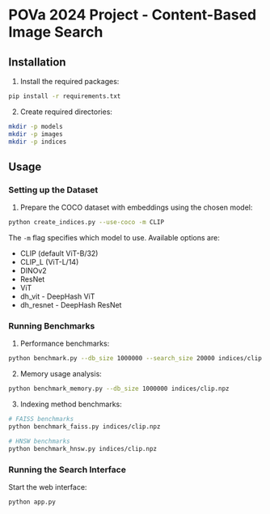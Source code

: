 # POVa 2024 Project - Content-Based Image Search

## Installation

1. Install the required packages:
```bash
pip install -r requirements.txt
```

2. Create required directories:
```bash
mkdir -p models
mkdir -p images
mkdir -p indices
```

## Usage

### Setting up the Dataset

1. Prepare the COCO dataset with embeddings using the chosen model:
```bash
python create_indices.py --use-coco -m CLIP
```

The `-m` flag specifies which model to use. Available options are:
- CLIP (default ViT-B/32)
- CLIP_L (ViT-L/14)
- DINOv2
- ResNet
- ViT
- dh_vit - DeepHash ViT
- dh_resnet - DeepHash ResNet

### Running Benchmarks

1. Performance benchmarks:
```bash
python benchmark.py --db_size 1000000 --search_size 20000 indices/clip.npz
```

2. Memory usage analysis:
```bash
python benchmark_memory.py --db_size 1000000 indices/clip.npz
```

3. Indexing method benchmarks:
```bash
# FAISS benchmarks
python benchmark_faiss.py indices/clip.npz

# HNSW benchmarks
python benchmark_hnsw.py indices/clip.npz
```

### Running the Search Interface

Start the web interface:
```bash
python app.py
```